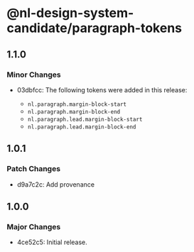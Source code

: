 # @nl-design-system-candidate/paragraph-tokens

## 1.1.0

### Minor Changes

- 03dbfcc: The following tokens were added in this release:

  - `nl.paragraph.margin-block-start`
  - `nl.paragraph.margin-block-end`
  - `nl.paragraph.lead.margin-block-start`
  - `nl.paragraph.lead.margin-block-end`

## 1.0.1

### Patch Changes

- d9a7c2c: Add provenance

## 1.0.0

### Major Changes

- 4ce52c5: Initial release.
